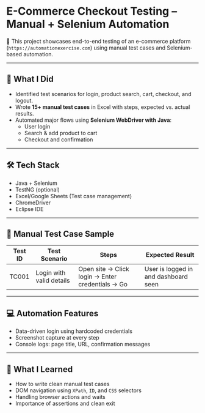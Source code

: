 # E-Commerce Checkout Testing – Manual + Selenium Automation

🛒 This project showcases end-to-end testing of an e-commerce platform (`https://automationexercise.com`) using manual test cases and Selenium-based automation.

---

## 🧪 What I Did

- Identified test scenarios for login, product search, cart, checkout, and logout.
- Wrote **15+ manual test cases** in Excel with steps, expected vs. actual results.
- Automated major flows using **Selenium WebDriver with Java**:
  - User login
  - Search & add product to cart
  - Checkout and confirmation

---

## 🛠 Tech Stack

- Java + Selenium
- TestNG (optional)
- Excel/Google Sheets (Test case management)
- ChromeDriver
- Eclipse IDE

---

## 🔎 Manual Test Case Sample

| Test ID | Test Scenario            | Steps                                             | Expected Result                      |
|--------|--------------------------|--------------------------------------------------|-------------------------------------|
| TC001  | Login with valid details | Open site → Click login → Enter credentials → Go | User is logged in and dashboard seen |

---

## 💻 Automation Features

- Data-driven login using hardcoded credentials
- Screenshot capture at every step
- Console logs: page title, URL, confirmation messages

---

## 🧠 What I Learned

- How to write clean manual test cases
- DOM navigation using `XPath`, `ID`, and `CSS` selectors
- Handling browser actions and waits
- Importance of assertions and clean exit
